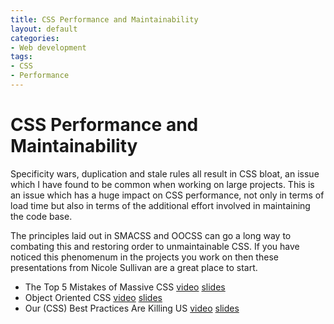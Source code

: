 ```yaml
---
title: CSS Performance and Maintainability
layout: default
categories:
- Web development
tags:
- CSS
- Performance
---
```

# CSS Performance and Maintainability

Specificity wars, duplication and stale rules all result in CSS bloat, an issue which I have found to be common when working on large projects. This is an issue which has a huge impact on CSS performance, not only in terms of load time but also in terms of the additional effort involved in maintaining the code base.

The principles laid out in SMACSS and OOCSS can go a long way to combating this and restoring order to unmaintainable CSS. If you have noticed this phenomenum in the projects you work on then these presentations from Nicole Sullivan are a great place to start.

*   The Top 5 Mistakes of Massive CSS [video][1] [slides][2]
*   Object Oriented CSS [video][3] [slides][4]
*   Our (CSS) Best Practices Are Killing US [video][5] [slides][6] 

 [1]: http://velocityconf.com/velocity2010/public/schedule/detail/13149
 [2]: http://www.slideshare.net/stubbornella/css-bloat
 [3]: http://www.stubbornella.org/content/2009/03/23/object-oriented-css-video-on-ydn/
 [4]: http://www.slideshare.net/stubbornella/object-oriented-css
 [5]: http://www.stubbornella.org/content/2011/04/28/our-best-practices-are-killing-us/
 [6]: http://www.slideshare.net/stubbornella/our-best-practices-are-killing-us